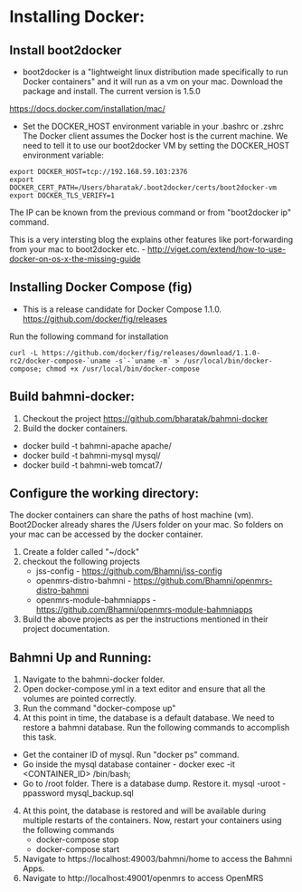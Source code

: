 Installing Docker:
==================

## Install boot2docker

* boot2docker is a "lightweight linux distribution made specifically to run Docker containers" and it will run as a vm on your mac.  Download the package and install. The current version is 1.5.0

https://docs.docker.com/installation/mac/

* Set the DOCKER_HOST environment variable in your .bashrc or .zshrc
The Docker client assumes the Docker host is the current machine. We need to tell it to use our boot2docker VM by setting the DOCKER_HOST environment variable:

```
export DOCKER_HOST=tcp://192.168.59.103:2376
export DOCKER_CERT_PATH=/Users/bharatak/.boot2docker/certs/boot2docker-vm
export DOCKER_TLS_VERIFY=1
```

The IP can be known from the previous command or from "boot2docker ip" command.

This is a very intersting blog the explains other features like port-forwarding from your mac to boot2docker etc. - http://viget.com/extend/how-to-use-docker-on-os-x-the-missing-guide

## Installing Docker Compose (fig)

* This is a release candidate for Docker Compose 1.1.0.
https://github.com/docker/fig/releases

Run the following command for installation

```
curl -L https://github.com/docker/fig/releases/download/1.1.0-rc2/docker-compose-`uname -s`-`uname -m` > /usr/local/bin/docker-compose; chmod +x /usr/local/bin/docker-compose
```
## Build bahmni-docker:

1. Checkout the project https://github.com/bharatak/bahmni-docker
2. Build the docker containers.
 * docker build -t bahmni-apache apache/
 * docker build -t bahmni-mysql mysql/
 * docker build -t bahmni-web tomcat7/

## Configure the working directory:

The docker containers can share the paths of host machine (vm).  Boot2Docker already shares the /Users folder on your mac.  So folders on your mac can be accessed by the docker container.

1. Create a folder called "~/dock" 
2. checkout the following projects
	* jss-config - https://github.com/Bhamni/jss-config
	* openmrs-distro-bahmni - https://github.com/Bhamni/openmrs-distro-bahmni
	* openmrs-module-bahmniapps - https://github.com/Bhamni/openmrs-module-bahmniapps
3. Build the above projects as per the instructions mentioned in their project documentation.

## Bahmni Up and Running:

1. Navigate to the bahmni-docker folder.  
2. Open docker-compose.yml in a text editor and ensure that all the volumes are pointed correctly.
3. Run the command "docker-compose up"
4. At this point in time, the database is a default database.  We need to restore a bahmni database.  Run the following commands to accomplish this task.
 * Get the container ID of mysql.  Run "docker ps" command.
 * Go inside the mysql database container - 
 		docker exec -it <CONTAINER_ID> /bin/bash;
 * Go to /root folder.  There is a database dump.  Restore it.
  	mysql -uroot -ppassword mysql_backup.sql
 4. At this point, the database is restored and will be available during multiple restarts of the containers.  Now, restart your containers using the following commands
	 * docker-compose stop
	 * docker-compose start
5. Navigate to https://localhost:49003/bahmni/home to access the Bahmni Apps.
6. Navigate to http://localhost:49001/openmrs to access OpenMRS